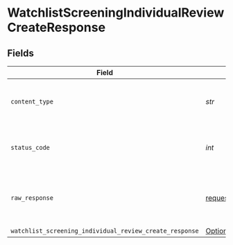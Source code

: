 # WatchlistScreeningIndividualReviewCreateResponse


## Fields

| Field                                                                                                                                            | Type                                                                                                                                             | Required                                                                                                                                         | Description                                                                                                                                      |
| ------------------------------------------------------------------------------------------------------------------------------------------------ | ------------------------------------------------------------------------------------------------------------------------------------------------ | ------------------------------------------------------------------------------------------------------------------------------------------------ | ------------------------------------------------------------------------------------------------------------------------------------------------ |
| `content_type`                                                                                                                                   | *str*                                                                                                                                            | :heavy_check_mark:                                                                                                                               | HTTP response content type for this operation                                                                                                    |
| `status_code`                                                                                                                                    | *int*                                                                                                                                            | :heavy_check_mark:                                                                                                                               | HTTP response status code for this operation                                                                                                     |
| `raw_response`                                                                                                                                   | [requests.Response](https://requests.readthedocs.io/en/latest/api/#requests.Response)                                                            | :heavy_minus_sign:                                                                                                                               | Raw HTTP response; suitable for custom response parsing                                                                                          |
| `watchlist_screening_individual_review_create_response`                                                                                          | [Optional[components.WatchlistScreeningIndividualReviewCreateResponse]](../../models/shared/watchlistscreeningindividualreviewcreateresponse.md) | :heavy_minus_sign:                                                                                                                               | OK                                                                                                                                               |